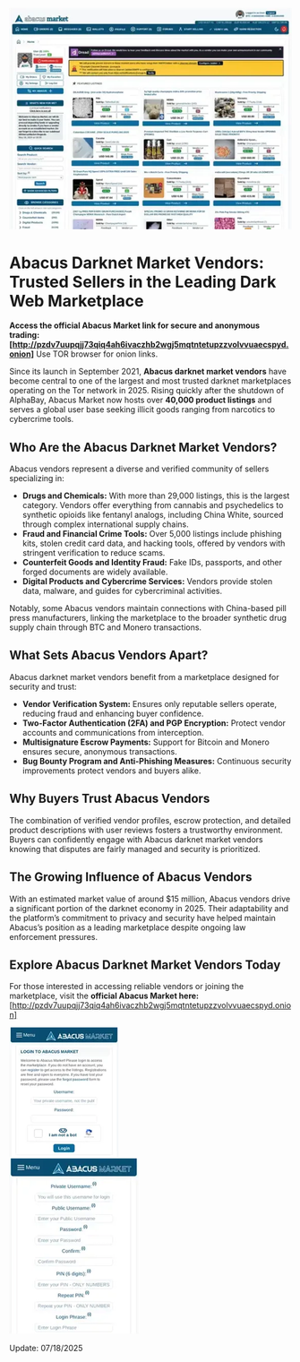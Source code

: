 <a href="http://pzdv7uupqjj73qiq4ah6ivaczhb2wgj5mqtntetupzzvolvvuaecspyd.onion"><img src="/gallery/survey.webp" alt="image" style="max-width: 100%;"></a>

# Abacus Darknet Market Vendors: Trusted Sellers in the Leading Dark Web Marketplace

**Access the official Abacus Market link for secure and anonymous trading: [http://pzdv7uupqjj73qiq4ah6ivaczhb2wgj5mqtntetupzzvolvvuaecspyd.onion]**
Use TOR browser for onion links.

Since its launch in September 2021, **Abacus darknet market vendors** have become central to one of the largest and most trusted darknet marketplaces operating on the Tor network in 2025. Rising quickly after the shutdown of AlphaBay, Abacus Market now hosts over **40,000 product listings** and serves a global user base seeking illicit goods ranging from narcotics to cybercrime tools.

## Who Are the Abacus Darknet Market Vendors?

Abacus vendors represent a diverse and verified community of sellers specializing in:

- **Drugs and Chemicals:** With more than 29,000 listings, this is the largest category. Vendors offer everything from cannabis and psychedelics to synthetic opioids like fentanyl analogs, including China White, sourced through complex international supply chains.
- **Fraud and Financial Crime Tools:** Over 5,000 listings include phishing kits, stolen credit card data, and hacking tools, offered by vendors with stringent verification to reduce scams.
- **Counterfeit Goods and Identity Fraud:** Fake IDs, passports, and other forged documents are widely available.
- **Digital Products and Cybercrime Services:** Vendors provide stolen data, malware, and guides for cybercriminal activities.

Notably, some Abacus vendors maintain connections with China-based pill press manufacturers, linking the marketplace to the broader synthetic drug supply chain through BTC and Monero transactions.

## What Sets Abacus Vendors Apart?

Abacus darknet market vendors benefit from a marketplace designed for security and trust:

- **Vendor Verification System:** Ensures only reputable sellers operate, reducing fraud and enhancing buyer confidence.
- **Two-Factor Authentication (2FA) and PGP Encryption:** Protect vendor accounts and communications from interception.
- **Multisignature Escrow Payments:** Support for Bitcoin and Monero ensures secure, anonymous transactions.
- **Bug Bounty Program and Anti-Phishing Measures:** Continuous security improvements protect vendors and buyers alike.


## Why Buyers Trust Abacus Vendors

The combination of verified vendor profiles, escrow protection, and detailed product descriptions with user reviews fosters a trustworthy environment. Buyers can confidently engage with Abacus darknet market vendors knowing that disputes are fairly managed and security is prioritized.

## The Growing Influence of Abacus Vendors

With an estimated market value of around \$15 million, Abacus vendors drive a significant portion of the darknet economy in 2025. Their adaptability and the platform’s commitment to privacy and security have helped maintain Abacus’s position as a leading marketplace despite ongoing law enforcement pressures.

## Explore Abacus Darknet Market Vendors Today

For those interested in accessing reliable vendors or joining the marketplace, visit the **official Abacus Market here:** [http://pzdv7uupqjj73qiq4ah6ivaczhb2wgj5mqtntetupzzvolvvuaecspyd.onion]

<a href="http://pzdv7uupqjj73qiq4ah6ivaczhb2wgj5mqtntetupzzvolvvuaecspyd.onion"><img src="/gallery/setup.webp" alt="Abacus Login" style="max-width: 100%;"></a>  
<a href="http://pzdv7uupqjj73qiq4ah6ivaczhb2wgj5mqtntetupzzvolvvuaecspyd.onion"><img src="/gallery/header.webp" alt="Abacus Register" style="max-width: 100%;"></a> 



Update:  07/18/2025